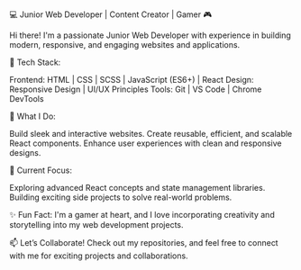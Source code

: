 💻 Junior Web Developer | Content Creator | Gamer 🎮


Hi there! I'm a passionate Junior Web Developer with experience in building modern, responsive, and engaging websites and applications.

🔧 Tech Stack:

Frontend: HTML | CSS | SCSS | JavaScript (ES6+) | React
Design: Responsive Design | UI/UX Principles
Tools: Git | VS Code | Chrome DevTools


🎯 What I Do:

Build sleek and interactive websites.
Create reusable, efficient, and scalable React components.
Enhance user experiences with clean and responsive designs.


🚀 Current Focus:

Exploring advanced React concepts and state management libraries.
Building exciting side projects to solve real-world problems.


✨ Fun Fact:
I'm a gamer at heart, and I love incorporating creativity and storytelling into my web development projects.


📫 Let’s Collaborate!
Check out my repositories, and feel free to connect with me for exciting projects and collaborations.
